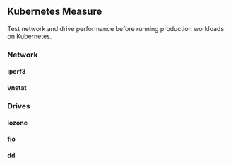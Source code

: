 ## Kubernetes Measure

Test network and drive performance before running production workloads on Kubernetes.

### Network
#### iperf3
#### vnstat

### Drives
#### iozone
#### fio
#### dd
